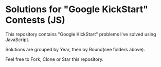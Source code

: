 # Solutions for "Google KickStart" Contests (JS)
This repository contains "Google KickStart" problems I've solved using JavaScript.  

Solutions are grouped by Year, then by Round(see folders above).    

Feel free to Fork, Clone or Star this repository.  
<br />

